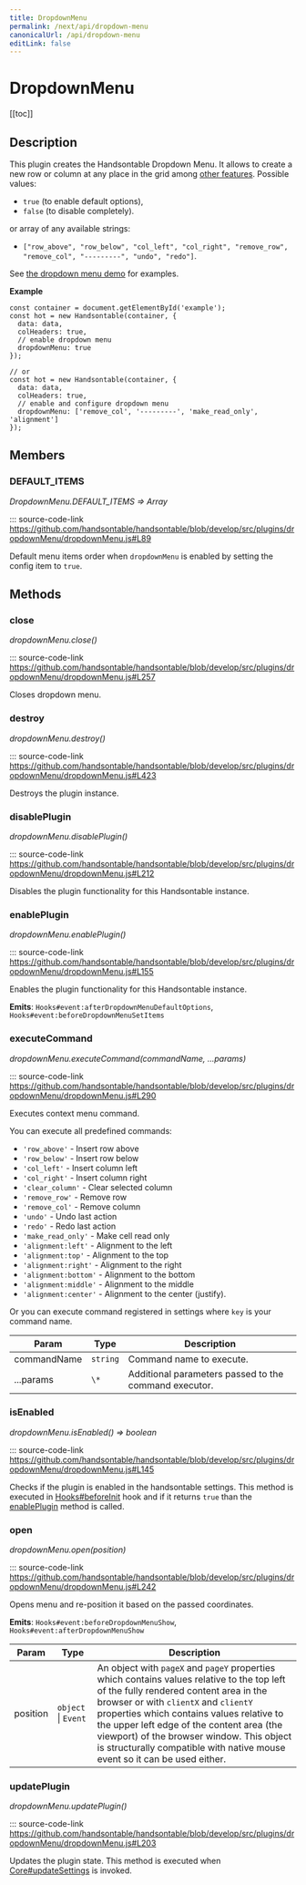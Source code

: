 ```yaml
---
title: DropdownMenu
permalink: /next/api/dropdown-menu
canonicalUrl: /api/dropdown-menu
editLink: false
---
```


# DropdownMenu

[[toc]]

## Description


This plugin creates the Handsontable Dropdown Menu. It allows to create a new row or column at any place in the grid
among [other features](https://handsontable.com/docs/demo-context-menu.html).
Possible values:
* `true` (to enable default options),
* `false` (to disable completely).

or array of any available strings:
* `["row_above", "row_below", "col_left", "col_right",
"remove_row", "remove_col", "---------", "undo", "redo"]`.

See [the dropdown menu demo](https://handsontable.com/docs/demo-dropdown-menu.html) for examples.

**Example**  
```
const container = document.getElementById('example');
const hot = new Handsontable(container, {
  data: data,
  colHeaders: true,
  // enable dropdown menu
  dropdownMenu: true
});

// or
const hot = new Handsontable(container, {
  data: data,
  colHeaders: true,
  // enable and configure dropdown menu
  dropdownMenu: ['remove_col', '---------', 'make_read_only', 'alignment']
});
```

## Members

### DEFAULT_ITEMS

_DropdownMenu.DEFAULT\_ITEMS ⇒ Array_

::: source-code-link https://github.com/handsontable/handsontable/blob/develop/src/plugins/dropdownMenu/dropdownMenu.js#L89

Default menu items order when `dropdownMenu` is enabled by setting the config item to `true`.


## Methods

### close

_dropdownMenu.close()_

::: source-code-link https://github.com/handsontable/handsontable/blob/develop/src/plugins/dropdownMenu/dropdownMenu.js#L257

Closes dropdown menu.



### destroy

_dropdownMenu.destroy()_

::: source-code-link https://github.com/handsontable/handsontable/blob/develop/src/plugins/dropdownMenu/dropdownMenu.js#L423

Destroys the plugin instance.



### disablePlugin

_dropdownMenu.disablePlugin()_

::: source-code-link https://github.com/handsontable/handsontable/blob/develop/src/plugins/dropdownMenu/dropdownMenu.js#L212

Disables the plugin functionality for this Handsontable instance.



### enablePlugin

_dropdownMenu.enablePlugin()_

::: source-code-link https://github.com/handsontable/handsontable/blob/develop/src/plugins/dropdownMenu/dropdownMenu.js#L155

Enables the plugin functionality for this Handsontable instance.

**Emits**: <code>Hooks#event:afterDropdownMenuDefaultOptions</code>, <code>Hooks#event:beforeDropdownMenuSetItems</code>  


### executeCommand

_dropdownMenu.executeCommand(commandName, ...params)_

::: source-code-link https://github.com/handsontable/handsontable/blob/develop/src/plugins/dropdownMenu/dropdownMenu.js#L290

Executes context menu command.

You can execute all predefined commands:
 * `'row_above'` - Insert row above
 * `'row_below'` - Insert row below
 * `'col_left'` - Insert column left
 * `'col_right'` - Insert column right
 * `'clear_column'` - Clear selected column
 * `'remove_row'` - Remove row
 * `'remove_col'` - Remove column
 * `'undo'` - Undo last action
 * `'redo'` - Redo last action
 * `'make_read_only'` - Make cell read only
 * `'alignment:left'` - Alignment to the left
 * `'alignment:top'` - Alignment to the top
 * `'alignment:right'` - Alignment to the right
 * `'alignment:bottom'` - Alignment to the bottom
 * `'alignment:middle'` - Alignment to the middle
 * `'alignment:center'` - Alignment to the center (justify).

Or you can execute command registered in settings where `key` is your command name.


| Param | Type | Description |
| --- | --- | --- |
| commandName | `string` | Command name to execute. |
| ...params | `\*` | Additional parameters passed to the command executor. |



### isEnabled

_dropdownMenu.isEnabled() ⇒ boolean_

::: source-code-link https://github.com/handsontable/handsontable/blob/develop/src/plugins/dropdownMenu/dropdownMenu.js#L145

Checks if the plugin is enabled in the handsontable settings. This method is executed in [Hooks#beforeInit](./Hooks/#beforeInit)
hook and if it returns `true` than the [enablePlugin](#DropdownMenu+enablePlugin) method is called.



### open

_dropdownMenu.open(position)_

::: source-code-link https://github.com/handsontable/handsontable/blob/develop/src/plugins/dropdownMenu/dropdownMenu.js#L242

Opens menu and re-position it based on the passed coordinates.

**Emits**: <code>Hooks#event:beforeDropdownMenuShow</code>, <code>Hooks#event:afterDropdownMenuShow</code>  

| Param | Type | Description |
| --- | --- | --- |
| position | `object` \| `Event` | An object with `pageX` and `pageY` properties which contains values relative to                                the top left of the fully rendered content area in the browser or with `clientX`                                and `clientY`  properties which contains values relative to the upper left edge                                of the content area (the viewport) of the browser window. This object is structurally                                compatible with native mouse event so it can be used either. |



### updatePlugin

_dropdownMenu.updatePlugin()_

::: source-code-link https://github.com/handsontable/handsontable/blob/develop/src/plugins/dropdownMenu/dropdownMenu.js#L203

Updates the plugin state. This method is executed when [Core#updateSettings](./Core/#updateSettings) is invoked.


